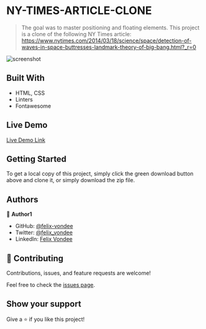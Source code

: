 
# NY-TIMES-ARTICLE-CLONE

> The goal was to master positioning and floating elements. 
> This project is a clone of the following NY Times article:  https://www.nytimes.com/2014/03/18/science/space/detection-of-waves-in-space-buttresses-landmark-theory-of-big-bang.html?_r=0 




![screenshot](https://user-images.githubusercontent.com/55915241/108219963-e93e0900-713e-11eb-9651-e82d66c4ab1a.png)


## Built With

- HTML, CSS
- Linters
- Fontawesome

## Live Demo

[Live Demo Link]( https://felix-vondee.github.io/nytclone)


## Getting Started

To get a local copy of this project, simply click the green download button above and clone it, or simply download the zip file.

## Authors

👤 **Author1**

- GitHub: [@felix-vondee](https://github.com/felix-vondee)
- Twitter: [@felix_vondee](https://twitter.com/felix_vondee)
- LinkedIn: [Felix Vondee](https://linkedin.com/felix-vondee)

## 🤝 Contributing

Contributions, issues, and feature requests are welcome!

Feel free to check the [issues page](issues/).

## Show your support

Give a ⭐️ if you like this project!

